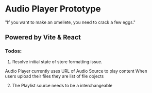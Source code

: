 # Audio Player Prototype

"If you want to make an omellete, you need to crack a few eggs."

## Powered by Vite & React

### Todos:

1. Resolve initial state of store formatting issue.

Audio Player currently uses URL of Audio Source to play content
When users upload their files they are list of file objects

2. The Playlist source needs to be a interchangeable
